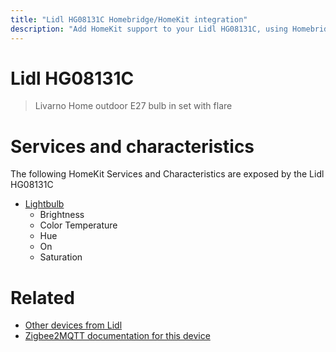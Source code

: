 ```yaml
---
title: "Lidl HG08131C Homebridge/HomeKit integration"
description: "Add HomeKit support to your Lidl HG08131C, using Homebridge, Zigbee2MQTT and homebridge-z2m."
---
```

<!---
This file has been GENERATED using src/docgen/docgen.ts
DO NOT EDIT THIS FILE MANUALLY!
-->
# Lidl HG08131C
> Livarno Home outdoor E27 bulb in set with flare


# Services and characteristics
The following HomeKit Services and Characteristics are exposed by
the Lidl HG08131C

* [Lightbulb](../../light.md)
  * Brightness
  * Color Temperature
  * Hue
  * On
  * Saturation


# Related
* [Other devices from Lidl](../index.md#lidl)
* [Zigbee2MQTT documentation for this device](https://www.zigbee2mqtt.io/devices/HG08131C.html)